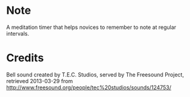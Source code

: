 Note
====

A meditation timer that helps novices to remember to note at regular intervals.

Credits
=======

Bell sound created by T.E.C. Studios, served by The Freesound Project, retrieved 2013-03-29 from http://www.freesound.org/people/tec%20studios/sounds/124753/

